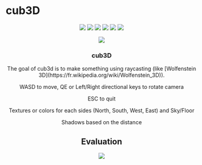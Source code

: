 # cub3D

<p align="center">
    <img src="https://img.shields.io/github/languages/count/fleizean/inception?style=for-the-badge"/>
    <img src="https://img.shields.io/github/last-commit/fleizean/inception?style=for-the-badge"/>
    <img src="https://img.shields.io/github/forks/fleizean/inception?style=for-the-badge"/>
    <img src="https://img.shields.io/github/followers/fleizean?style=for-the-badge"/>
    <img src="https://img.shields.io/github/watchers/fleizean/inception?style=for-the-badge"/>
    <img src="https://img.shields.io/badge/Partner-fyurtsev-red?style=for-the-badge&logo=appveyor"/>
</p>

<p align="center">
    <img src="https://badge42.vercel.app/api/v2/cl13ejq4y000909mke5sxpjan/stats?cursusId=21&coalitionId=233"/>
</p>

<h3 align="center">
  cub3D
</h3>

<p align="center">
    The goal of cub3d is to make something using raycasting (like [Wolfenstein 3D](https://fr.wikipedia.org/wiki/Wolfenstein_3D)).
</p>

<p align="center">
    WASD to move, QE or Left/Right directional keys to rotate camera
</p>
<p align="center">
    ESC to quit
</p>
<p align="center">
    Textures or colors for each sides (North, South, West, East) and Sky/Floor
</p>
<p align="center">
    Shadows based on the distance
</p>

<h2 align="center">
  Evaluation
</h2>

<p align="center">
  <img src="https://badge42.vercel.app/api/v2/cl13ejq4y000909mke5sxpjan/project/2926410"/>
</p>
